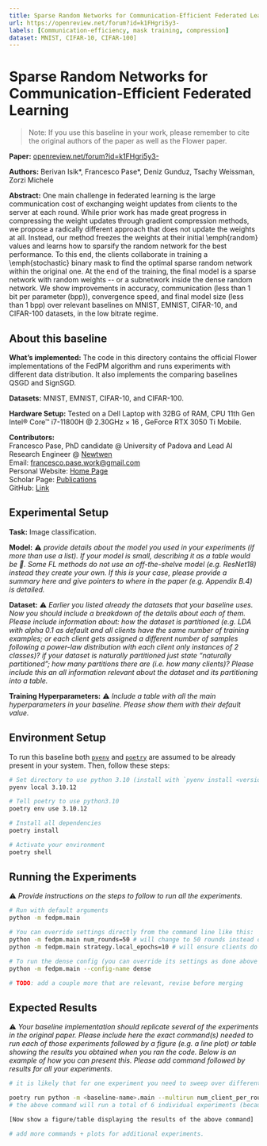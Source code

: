 ```yaml
---
title: Sparse Random Networks for Communication-Efficient Federated Learning
url: https://openreview.net/forum?id=k1FHgri5y3-
labels: [Communication-efficiency, mask training, compression]
dataset: MNIST, CIFAR-10, CIFAR-100]
---
```


# Sparse Random Networks for Communication-Efficient Federated Learning

> Note: If you use this baseline in your work, please remember to cite the original authors of the paper as well as the Flower paper.

**Paper:** [openreview.net/forum?id=k1FHgri5y3-](https://openreview.net/forum?id=k1FHgri5y3-)

**Authors:** Berivan Isik*, Francesco Pase*, Deniz Gunduz, Tsachy Weissman, Zorzi Michele

**Abstract:** One main challenge in federated learning is the large communication cost of exchanging weight updates from clients to the server at each round. While prior work has made great progress in compressing the weight updates through gradient compression methods, we propose a radically different approach that does not update the weights at all. Instead, our method freezes the weights at their initial \emph{random} values and learns how to sparsify the random network for the best performance. To this end, the clients collaborate in training a \emph{stochastic} binary mask to find the optimal sparse random network within the original one. At the end of the training, the final model is a sparse network with random weights -- or a subnetwork inside the dense random network. We show improvements in accuracy, communication (less than 1 bit per parameter (bpp)), convergence speed, and final model size (less than 1 bpp) over relevant baselines on MNIST, EMNIST, CIFAR-10, and CIFAR-100 datasets, in the low bitrate regime.


## About this baseline

**What’s implemented:** The code in this directory contains the official Flower implementations of the FedPM algorithm and runs experiments with different data distribution. It also implements the comparing baselines QSGD and SignSGD.

**Datasets:** MNIST, EMNIST, CIFAR-10, and CIFAR-100.

**Hardware Setup:** Tested on a Dell Laptop with 32BG of RAM, CPU 11th Gen Intel® Core™ i7-11800H @ 2.30GHz × 16 , GeForce RTX 3050 Ti Mobile.

**Contributors:** \
Francesco Pase, PhD candidate @ University of Padova and Lead AI Research Engineer @ [Newtwen](https://www.newtwen.com/) \
Email: francesco.pase.work@gmail.com \
Personal Website: [Home Page](https://sites.google.com/view/pasefrance/home) \
Scholar Page: [Publications](https://scholar.google.com/citations?hl=it&user=XIGmengAAAAJ) \
GitHub: [Link](https://github.com/FrancescoPase) 


## Experimental Setup

**Task:** Image classification.

**Model:** :warning: *_provide details about the model you used in your experiments (if more than use a list). If your model is small, describing it as a table would be :100:. Some FL methods do not use an off-the-shelve model (e.g. ResNet18) instead they create your own. If this is your case, please provide a summary here and give pointers to where in the paper (e.g. Appendix B.4) is detailed._*

**Dataset:** :warning: *_Earlier you listed already the datasets that your baseline uses. Now you should include a breakdown of the details about each of them. Please include information about: how the dataset is partitioned (e.g. LDA with alpha 0.1 as default and all clients have the same number of training examples; or each client gets assigned a different number of samples following a power-law distribution with each client only instances of 2 classes)? if  your dataset is naturally partitioned just state “naturally partitioned”; how many partitions there are (i.e. how many clients)? Please include this an all information relevant about the dataset and its partitioning into a table._*

**Training Hyperparameters:** :warning: *_Include a table with all the main hyperparameters in your baseline. Please show them with their default value._*


## Environment Setup

To run this baseline both [`pyenv`](https://github.com/pyenv/pyenv) and [`poetry`](https://python-poetry.org/docs/) are assumed to be already present in your system. Then, follow these steps:

```bash
# Set directory to use python 3.10 (install with `pyenv install <version>` if you don't have it)
pyenv local 3.10.12

# Tell poetry to use python3.10
poetry env use 3.10.12

# Install all dependencies
poetry install

# Activate your environment
poetry shell

```

## Running the Experiments

:warning: _Provide instructions on the steps to follow to run all the experiments._
```bash  
# Run with default arguments
python -m fedpm.main

# You can override settings directly from the command line like this:
python -m fedpm.main num_rounds=50 # will change to 50 rounds instead of the defaults
python -m fedpm.main strategy.local_epochs=10 # will ensure clients do 10 local epochs instead of the default

# To run the dense config (you can override its settings as done above too)
python -m fedpm.main --config-name dense

# TODO: add a couple more that are relevant, revise before merging
```


## Expected Results

:warning: _Your baseline implementation should replicate several of the experiments in the original paper. Please include here the exact command(s) needed to run each of those experiments followed by a figure (e.g. a line plot) or table showing the results you obtained when you ran the code. Below is an example of how you can present this. Please add command followed by results for all your experiments._

```bash
# it is likely that for one experiment you need to sweep over different hyperparameters. You are encouraged to use Hydra's multirun functionality for this. This is an example of how you could achieve this for some typical FL hyperparameteres

poetry run python -m <baseline-name>.main --multirun num_client_per_round=5,10,50 dataset=femnist,cifar10
# the above command will run a total of 6 individual experiments (because 3client_configs x 2datasets = 6 -- you can think of it as a grid).

[Now show a figure/table displaying the results of the above command]

# add more commands + plots for additional experiments.
```
